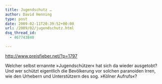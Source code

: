 ```yaml
---
title: Jugendschutz …
author: David Henning
type: post
date: 2009-02-11T20:39:52+00:00
url: /2009/02/jugendschutz.html
dsq_thread_id:
  - 467743840

---
```

<http://www.preisfieber.net/?p=1797>

Welcher selbst ernannte »Jugendschützer« hat sich da wieder ausgetobt? Und wer schützt eigentlich die Bevölkerung vor solchen paranoiden Irren, wie den Urhebern und Unterstützern des sog. »Kölner Aufrufs«?